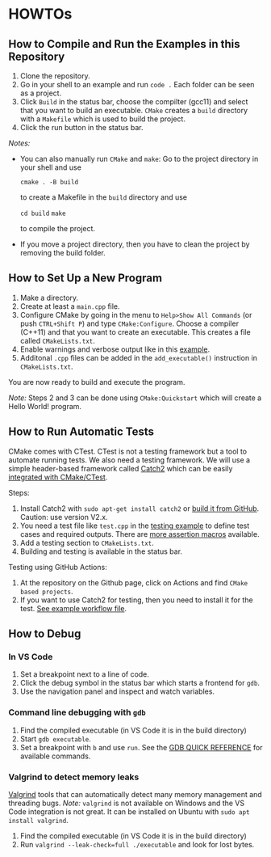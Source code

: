 # HOWTOs

## How to Compile and Run the Examples in this Repository

1. Clone the repository.
2. Go in your shell to an example and run `code .` Each folder can be seen as a project.
3. Click `Build` in the status bar, choose the compilter (gcc11) and select that you want to build an executable. 
  `CMake` creates a `build` directory with a `Makefile` which is used to
   build the project.
4. Click the run button in the status bar.

*Notes:* 
* You can also manually run `CMake` and `make`:
  Go to the project directory in your shell and use 
   
   `cmake . -B build` 
 
  to create a Makefile in the `build` directory and use
 
   `cd build` 
   `make` 
 
   to compile the project. 

* If you move a project directory, then you have to clean the project by removing the build folder.

## How to Set Up a New Program

1. Make a directory.
2. Create at least a `main.cpp` file.
3. Configure CMake by going in the menu to `Help>Show All Commands` (or push `CTRL+Shift P`) and type `CMake:Configure`. Choose a compiler
   (C++11) and that you want to create an executable. This creates a file called `CMakeLists.txt`.
4. Enable warnings and verbose output like in this [example](IntCell/CMakeLists.txt).
5. Additonal `.cpp` files can be added in the `add_executable()` instruction in `CMakeLists.txt`.

You are now ready to build and execute the program.

*Note:* Steps 2 and 3 can be done using `CMake:Quickstart` which will create a Hello World! program.


## How to Run Automatic Tests

CMake comes with CTest. CTest is not a testing framework but a tool to automate running tests. We also need a testing framework.
We will use a simple header-based framework called
[Catch2](https://github.com/catchorg/Catch2) which can be
easily [integrated with CMake/CTest](https://github.com/catchorg/Catch2/blob/devel/docs/cmake-integration.md).

Steps:

1. Install Catch2 with `sudo apt-get install catch2`
or [build it from GitHub](https://github.com/catchorg/Catch2/blob/v2.x/docs/cmake-integration.md#installing-catch2-from-git-repository). Caution: use version V2.x.
2. You need a test file like `test.cpp` in the [testing example](factorial/) to define test cases and required outputs. There are [more assertion macros](https://github.com/catchorg/Catch2/blob/v2.x/docs/assertions.md) available.
3. Add a testing section to `CMakeLists.txt`.
4. Building and testing is available in the status bar.

Testing using GitHub Actions:

1. At the repository on the Github page, click on Actions and find `CMake based projects`.
2. If you want to use Catch2 for testing, then you need to install it for the test. [See example workflow file](../.github/workflows/testing-example_cmake.yml).

## How to Debug

### In VS Code

1. Set a breakpoint next to a line of code.
2. Click the debug symbol in the status bar which starts a frontend for `gdb`.
3. Use the navigation panel and inspect and watch variables.

### Command line debugging with `gdb`

1. Find the compiled executable (in VS Code it is in the build directory)
2. Start `gdb executable`.
3. Set a breakpoint with `b` and use `run`. See the [GDB QUICK REFERENCE](https://users.ece.utexas.edu/~adnan/gdb-refcard.pdf) for available commands.

### Valgrind to detect memory leaks


[Valgrind](https://valgrind.org/) tools that can automatically detect many memory management and threading bugs.
*Note:* `valgrind` is not available on Windows and the VS Code integration is not great. It can be installed on Ubuntu with
`sudo apt install valgrind`.

1. Find the compiled executable (in VS Code it is in the build directory)
2. Run `valgrind --leak-check=full ./executable` and look for lost bytes.


